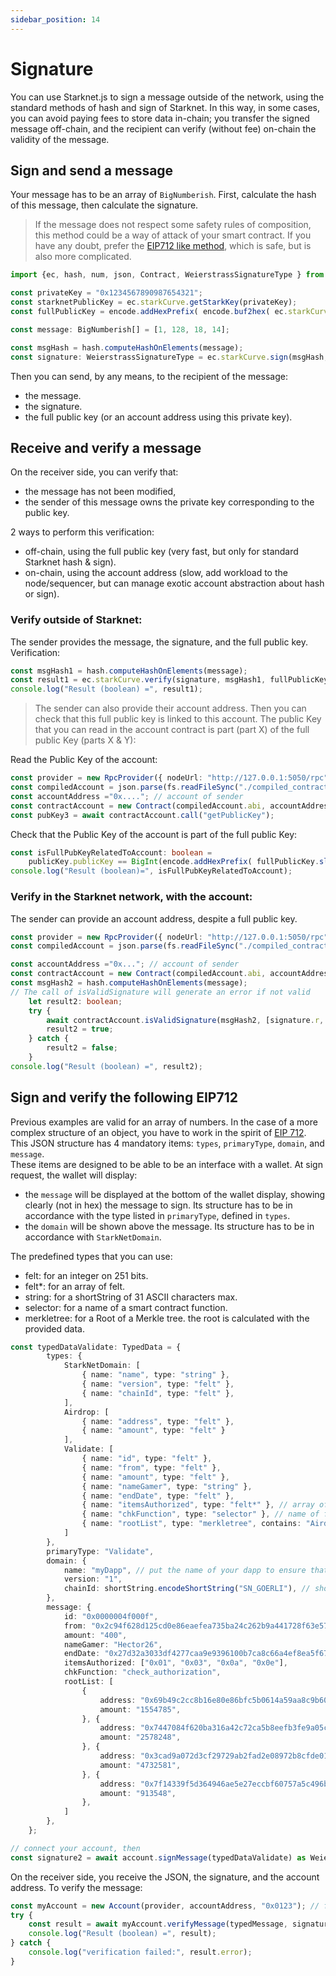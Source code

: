 ```yaml
---
sidebar_position: 14
---
```


# Signature

You can use Starknet.js to sign a message outside of the network, using the standard methods of hash and sign of Starknet. In this way, in some cases, you can avoid paying fees to store data in-chain; you transfer the signed message off-chain, and the recipient can verify (without fee) on-chain the validity of the message.

## Sign and send a message

Your message has to be an array of `BigNumberish`. First, calculate the hash of this message, then calculate the signature.

> If the message does not respect some safety rules of composition, this method could be a way of attack of your smart contract. If you have any doubt, prefer the [EIP712 like method](#sign-and-verify-following-eip712), which is safe, but is also more complicated.

```typescript
import {ec, hash, num, json, Contract, WeierstrassSignatureType } from "starknet";

const privateKey = "0x1234567890987654321";
const starknetPublicKey = ec.starkCurve.getStarkKey(privateKey);
const fullPublicKey = encode.addHexPrefix( encode.buf2hex( ec.starkCurve.getPublicKey( privateKey, false)));

const message: BigNumberish[] = [1, 128, 18, 14];

const msgHash = hash.computeHashOnElements(message);
const signature: WeierstrassSignatureType = ec.starkCurve.sign(msgHash, privateKey);
```

Then you can send, by any means, to the recipient of the message:

- the message.
- the signature.
- the full public key (or an account address using this private key).

## Receive and verify a message

On the receiver side, you can verify that:

- the message has not been modified,
- the sender of this message owns the private key corresponding to the public key.

2 ways to perform this verification:

- off-chain, using the full public key (very fast, but only for standard Starknet hash & sign).
- on-chain, using the account address (slow, add workload to the node/sequencer, but can manage exotic account abstraction about hash or sign).

### Verify outside of Starknet:

The sender provides the message, the signature, and the full public key. Verification:

```typescript
const msgHash1 = hash.computeHashOnElements(message);
const result1 = ec.starkCurve.verify(signature, msgHash1, fullPublicKey);
console.log("Result (boolean) =", result1);
```

> The sender can also provide their account address. Then you can check that this full public key is linked to this account. The public Key that you can read in the account contract is part (part X) of the full public Key (parts X & Y):

Read the Public Key of the account:

```typescript
const provider = new RpcProvider({ nodeUrl: "http://127.0.0.1:5050/rpc" }); //devnet
const compiledAccount = json.parse(fs.readFileSync("./compiled_contracts/Account_0_5_1.json").toString("ascii"));
const accountAddress ="0x...."; // account of sender
const contractAccount = new Contract(compiledAccount.abi, accountAddress, provider);
const pubKey3 = await contractAccount.call("getPublicKey");
```

Check that the Public Key of the account is part of the full public Key:

```typescript
const isFullPubKeyRelatedToAccount: boolean =
    publicKey.publicKey == BigInt(encode.addHexPrefix( fullPublicKey.slice( 4, 68)));
console.log("Result (boolean)=", isFullPubKeyRelatedToAccount);
```

### Verify in the Starknet network, with the account:

The sender can provide an account address, despite a full public key.

```typescript
const provider = new RpcProvider({ nodeUrl: "http://127.0.0.1:5050/rpc" }); //devnet
const compiledAccount = json.parse(fs.readFileSync("./compiled_contracts/Account_0_5_1.json").toString("ascii"));

const accountAddress ="0x..."; // account of sender
const contractAccount = new Contract(compiledAccount.abi, accountAddress, provider);
const msgHash2 = hash.computeHashOnElements(message);
// The call of isValidSignature will generate an error if not valid
    let result2: boolean;
    try {
        await contractAccount.isValidSignature(msgHash2, [signature.r, signature.s]);
        result2 = true;
    } catch {
        result2 = false;
    }
console.log("Result (boolean) =", result2);
```

## Sign and verify the following EIP712

Previous examples are valid for an array of numbers. In the case of a more complex structure of an object, you have to work in the spirit of [EIP 712](https://eips.ethereum.org/EIPS/eip-712). This JSON structure has 4 mandatory items: `types`, `primaryType`, `domain`, and `message`.  
These items are designed to be able to be an interface with a wallet. At sign request, the wallet will display:

- the `message` will be displayed at the bottom of the wallet display, showing clearly (not in hex) the message to sign. Its structure has to be in accordance with the type listed in `primaryType`, defined in `types`.
- the `domain` will be shown above the message. Its structure has to be in accordance with `StarkNetDomain`.

The predefined types that you can use:

- felt: for an integer on 251 bits.
- felt\*: for an array of felt.
- string: for a shortString of 31 ASCII characters max.
- selector: for a name of a smart contract function.
- merkletree: for a Root of a Merkle tree. the root is calculated with the provided data.

```typescript
const typedDataValidate: TypedData = {
        types: {
            StarkNetDomain: [
                { name: "name", type: "string" },
                { name: "version", type: "felt" },
                { name: "chainId", type: "felt" },
            ],
            Airdrop: [
                { name: "address", type: "felt" },
                { name: "amount", type: "felt" }
            ],
            Validate: [
                { name: "id", type: "felt" },
                { name: "from", type: "felt" },
                { name: "amount", type: "felt" },
                { name: "nameGamer", type: "string" },
                { name: "endDate", type: "felt" },
                { name: "itemsAuthorized", type: "felt*" }, // array of felt
                { name: "chkFunction", type: "selector" }, // name of function
                { name: "rootList", type: "merkletree", contains: "Airdrop" } // root of a merkle tree
            ]
        },
        primaryType: "Validate",
        domain: {
            name: "myDapp", // put the name of your dapp to ensure that the signatures will not be used by other DAPP
            version: "1",
            chainId: shortString.encodeShortString("SN_GOERLI"), // shortString of 'SN_GOERLI' (or 'SN_MAIN'), to be sure that signature can't be used by other network.
        },
        message: {
            id: "0x0000004f000f",
            from: "0x2c94f628d125cd0e86eaefea735ba24c262b9a441728f63e5776661829a4066",
            amount: "400",
            nameGamer: "Hector26",
            endDate: "0x27d32a3033df4277caa9e9396100b7ca8c66a4ef8ea5f6765b91a7c17f0109c",
            itemsAuthorized: ["0x01", "0x03", "0x0a", "0x0e"],
            chkFunction: "check_authorization",
            rootList: [
                {
                    address: "0x69b49c2cc8b16e80e86bfc5b0614a59aa8c9b601569c7b80dde04d3f3151b79",
                    amount: "1554785",
                }, {
                    address: "0x7447084f620ba316a42c72ca5b8eefb3fe9a05ca5fe6430c65a69ecc4349b3b",
                    amount: "2578248",
                }, {
                    address: "0x3cad9a072d3cf29729ab2fad2e08972b8cfde01d4979083fb6d15e8e66f8ab1",
                    amount: "4732581",
                }, {
                    address: "0x7f14339f5d364946ae5e27eccbf60757a5c496bf45baf35ddf2ad30b583541a",
                    amount: "913548",
                },
            ]
        },
    };

// connect your account, then
const signature2 = await account.signMessage(typedDataValidate) as WeierstrassSignatureType;

```

On the receiver side, you receive the JSON, the signature, and the account address. To verify the message:

```typescript
const myAccount = new Account(provider, accountAddress, "0x0123"); // fake private key
try {
    const result = await myAccount.verifyMessage(typedMessage, signature);
    console.log("Result (boolean) =", result);
} catch {
    console.log("verification failed:", result.error);
}
```
